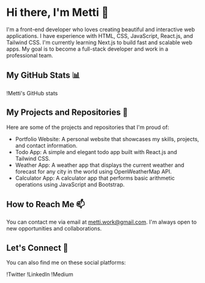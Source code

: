 # Hi there, I'm Metti 👋

I'm a front-end developer who loves creating beautiful and interactive web applications. I have experience with HTML, CSS, JavaScript, React.js, and Tailwind CSS. I'm currently learning Next.js to build fast and scalable web apps. My goal is to become a full-stack developer and work in a professional team.

## My GitHub Stats 📊

!Metti's GitHub stats

## My Projects and Repositories 🚀

Here are some of the projects and repositories that I'm proud of:

- Portfolio Website: A personal website that showcases my skills, projects, and contact information.
- Todo App: A simple and elegant todo app built with React.js and Tailwind CSS.
- Weather App: A weather app that displays the current weather and forecast for any city in the world using OpenWeatherMap API.
- Calculator App: A calculator app that performs basic arithmetic operations using JavaScript and Bootstrap.

## How to Reach Me 📫

You can contact me via email at metti.work@gmail.com. I'm always open to new opportunities and collaborations.

## Let's Connect 🤝

You can also find me on these social platforms:

!Twitter
!LinkedIn
!Medium
